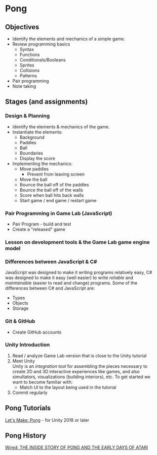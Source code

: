 # Pong

## Objectives

* Identify the elements and mechanics of a simple game.
* Review programming basics
  - Syntax
  - Functions
  - Conditionals/Booleans
  - Sprites
  - Collisions
  - Patterns
* Pair programming
* Note taking

## Stages (and assignments)

### Design & Planning

* Identify the elements & mechanics of the game.
* Instantiate the elements:
  - Background
  - Paddles
  - Ball
  - Boundaries
  - Display the score
* Implementing the mechanics:
  - Move paddles
    - Prevent from leaving screen
  - Move the ball
  - Bounce the ball off of the paddles
  - Bounce the ball off of the walls
  - Score when ball hits back walls
  - Start game / end game / restart game

### Pair Programming in Game Lab (JavaScript)

* Pair Program - build and test
* Create a "released" game

### Lesson on development tools & the Game Lab game engine model

### Differences between JavaScript & C#

JavaScript was designed to make it writing programs relatively easy, C# was designed to make it easy (well easier) to write *reliable* and *maintainable* (easier to read and change) programs. Some of the differences between C# and JavaScript are:
* Types
* Objects
* Storage
   
### Git & GitHub

* Create GitHub accounts

### Unity Introduction

1. Read / analyze Game Lab version that is close to the Unity tutorial
1. Meet Unity  
Unity is an *integration tool* for assembling the pieces necessary to create 2D and 3D interactive experiences like games, and also simultators, visualizations (building interiors), etc. To get started we want to become familiar with:
   - Match UI to the layout being used in the tutorial
1. Commit regularly

## Pong Tutorials

[Let's Make: Pong](https://www.awesomeincu.com/tutorials/unity-pong/) - for Unity 2018 or later

## Pong History

[Wired: THE INSIDE STORY OF PONG AND THE EARLY DAYS OF ATARI](https://www.wired.com/story/inside-story-of-pong-excerpt/)
